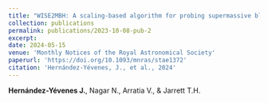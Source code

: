 ```yaml
---
title: "WISE2MBH: A scaling-based algorithm for probing supermassive black hole masses through WISE catalogues"
collection: publications
permalink: publications/2023-10-08-pub-2
excerpt: 
date: 2024-05-15
venue: 'Monthly Notices of the Royal Astronomical Society'
paperurl: 'https://doi.org/10.1093/mnras/stae1372'
citation: 'Hernández-Yévenes, J., et al., 2024'
---
```

**Hernández-Yévenes J.**, Nagar N., Arratia V., & Jarrett T.H.